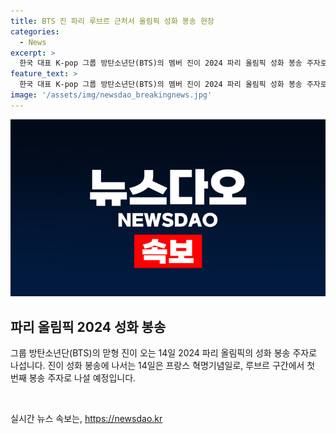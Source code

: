 ```yaml
---
title: BTS 진 파리 루브르 근처서 올림픽 성화 봉송 현장
categories:
  - News
excerpt: >
  한국 대표 K-pop 그룹 방탄소년단(BTS)의 멤버 진이 2024 파리 올림픽 성화 봉송 주자로 선정되었다. 이는 프랑스 혁명기념일로 알려진 14일에 루브르 구간에서 진행될 예정이며, 이는 K-pop의 세계적 영향력을 다시 한 번 확인시키는 사건으로 주목받고 있다.
feature_text: >
  한국 대표 K-pop 그룹 방탄소년단(BTS)의 멤버 진이 2024 파리 올림픽 성화 봉송 주자로 선정되었다. 이는 프랑스 혁명기념일로 알려진 14일에 루브르 구간에서 진행될 예정이며, 이는 K-pop의 세계적 영향력을 다시 한 번 확인시키는 사건으로 주목받고 있다.
image: '/assets/img/newsdao_breakingnews.jpg'
---
```


<p><img src="/assets/img/newsdao_breakingnews.jpg" alt="firstkoreanews 속보" /></p>

<h2 data-ke-size="size26">파리 올림픽 2024 성화 봉송</h2>

<p data-ke-size="size16">그룹 방탄소년단(BTS)의 맏형 진이 오는 14일 2024 파리 올림픽의 성화 봉송 주자로 나섭니다. 진이 성화 봉송에 나서는 14일은 프랑스 혁명기념일로, 루브르 구간에서 첫 번째 봉송 주자로 나설 예정입니다.</p>

<p data-ke-size="size16">&nbsp;</p>
실시간 뉴스 속보는, <a href="https://newsdao.kr" rel="dofollow">https://newsdao.kr</a>


